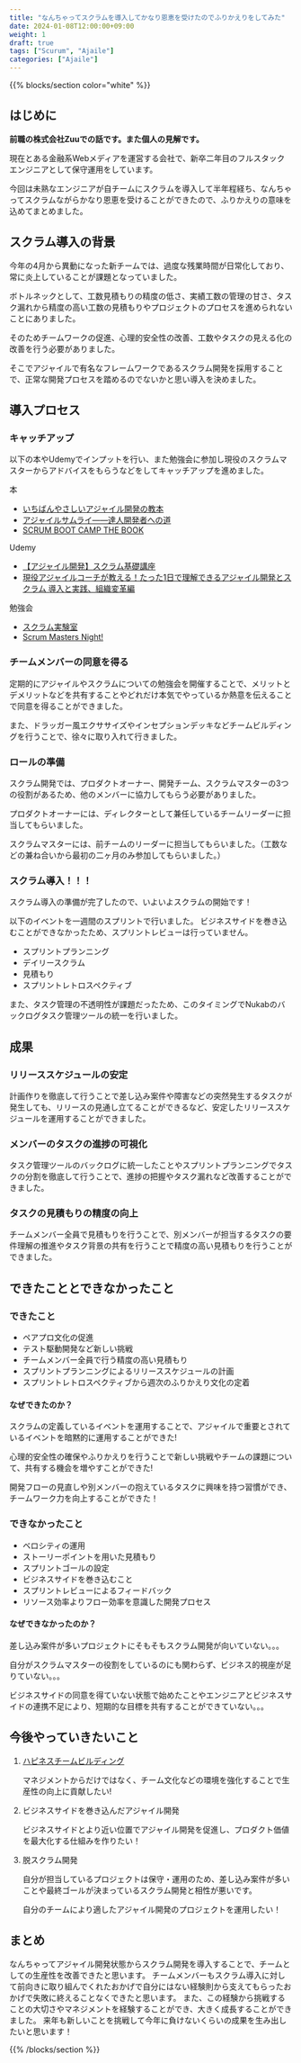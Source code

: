 ```yaml
---
title: "なんちゃってスクラムを導入してかなり恩恵を受けたのでふりかえりをしてみた"
date: 2024-01-08T12:00:00+09:00
weight: 1
draft: true
tags: ["Scurum", "Ajaile"]
categories: ["Ajaile"]
---
```


{{% blocks/section color="white" %}}

## はじめに

**前職の株式会社Zuuでの話です。また個人の見解です。**

現在とある金融系Webメディアを運営する会社で、新卒二年目のフルスタックエンジニアとして保守運用をしています。

今回は未熟なエンジニアが自チームにスクラムを導入して半年程経ち、なんちゃってスクラムながらかなり恩恵を受けることができたので、ふりかえりの意味を込めてまとめました。

## スクラム導入の背景

今年の4月から異動になった新チームでは、過度な残業時間が日常化しており、常に炎上していることが課題となっていました。

ボトルネックとして、工数見積もりの精度の低さ、実績工数の管理の甘さ、タスク漏れから精度の高い工数の見積もりやプロジェクトのプロセスを進められないことにありました。

そのためチームワークの促進、心理的安全性の改善、工数やタスクの見える化の改善を行う必要がありました。

そこでアジャイルで有名なフレームワークであるスクラム開発を採用することで、正常な開発プロセスを踏めるのでないかと思い導入を決めました。

## 導入プロセス

### キャッチアップ

以下の本やUdemyでインプットを行い、また勉強会に参加し現役のスクラムマスターからアドバイスをもらうなどをしてキャッチアップを進めました。

本

- [いちばんやさしいアジャイル開発の教本](https://amzn.to/4aob5Dh)
- [アジャイルサムライ――達人開発者への道](https://amzn.to/3Tr6ZnU)
- [SCRUM BOOT CAMP THE BOOK](https://amzn.to/41pgbv2)

Udemy

- [【アジャイル開発】スクラム基礎講座](https://www.udemy.com/course/scrum-course-japanese/)
- [現役アジャイルコーチが教える！たった1日で理解できるアジャイル開発とスクラム 導入と実践、組織変革編](https://www.udemy.com/course/daipresents-advanced-agile/)

勉強会

- [スクラム実験室](https://scrum-jikken.connpass.com/)
- [Scrum Masters Night!](https://smn.connpass.com/)

### チームメンバーの同意を得る

定期的にアジャイルやスクラムについての勉強会を開催することで、メリットとデメリットなどを共有することやどれだけ本気でやっているか熱意を伝えることで同意を得ることができました。

また、ドラッガー風エクササイズやインセプションデッキなどチームビルディングを行うことで、徐々に取り入れて行きました。

### ロールの準備

スクラム開発では、プロダクトオーナー、開発チーム、スクラムマスターの3つの役割があるため、他のメンバーに協力してもらう必要がありました。

プロダクトオーナーには、ディレクターとして兼任しているチームリーダーに担当してもらいました。

スクラムマスターには、前チームのリーダーに担当してもらいました。（工数などの兼ね合いから最初の二ヶ月のみ参加してもらいました。）

### スクラム導入！！！

スクラム導入の準備が完了したので、いよいよスクラムの開始です！

以下のイベントを一週間のスプリントで行いました。
ビジネスサイドを巻き込むことができなかったため、スプリントレビューは行っていません。

- スプリントプランニング
- デイリースクラム
- 見積もり
- スプリントレトロスペクティブ

また、タスク管理の不透明性が課題だったため、このタイミングでNukabのバックログタスク管理ツールの統一を行いました。

## 成果

### リリーススケジュールの安定

計画作りを徹底して行うことで差し込み案件や障害などの突然発生するタスクが発生しても、リリースの見通し立てることができるなど、安定したリリーススケジュールを運用することができました。

### メンバーのタスクの進捗の可視化

タスク管理ツールのバックログに統一したことやスプリントプランニングでタスクの分割を徹底して行うことで、進捗の把握やタスク漏れなど改善することができました。

### タスクの見積もりの精度の向上

チームメンバー全員で見積もりを行うことで、別メンバーが担当するタスクの要件理解の推進やタスク背景の共有を行うことで精度の高い見積もりを行うことができました。

## できたこととできなかったこと

### できたこと

- ペアプロ文化の促進
- テスト駆動開発など新しい挑戦
- チームメンバー全員で行う精度の高い見積もり
- スプリントプランニングによるリリーススケジュールの計画
- スプリントレトロスペクティブから週次のふりかえり文化の定着

#### なぜできたのか？

スクラムの定義しているイベントを運用することで、アジャイルで重要とされているイベントを暗黙的に運用することができた!

心理的安全性の確保やふりかえりを行うことで新しい挑戦やチームの課題について、共有する機会を増やすことができた!

開発フローの見直しや別メンバーの抱えているタスクに興味を持つ習慣ができ、チームワーク力を向上することができた！

### できなかったこと

- ベロシティの運用
- ストーリーポイントを用いた見積もり
- スプリントゴールの設定
- ビジネスサイドを巻き込むこと
- スプリントレビューによるフィードバック
- リソース効率よりフロー効率を意識した開発プロセス

#### なぜできなかったのか？

差し込み案件が多いプロジェクトにそもそもスクラム開発が向いていない。。。

自分がスクラムマスターの役割をしているのにも関わらず、ビジネス的視座が足りていない。。。

ビジネスサイドの同意を得ていない状態で始めたことやエンジニアとビジネスサイドの連携不足により、短期的な目標を共有することができていない。。。

## 今後やっていきたいこと

1. [ハピネスチームビルディング](https://qiita.com/kojimadev/items/4b28f801863cf4e8f0da)

    マネジメントからだけではなく、チーム文化などの環境を強化することで生産性の向上に貢献したい!

2. ビジネスサイドを巻き込んだアジャイル開発

    ビジネスサイドとより近い位置でアジャイル開発を促進し、プロダクト価値を最大化する仕組みを作りたい！

3. 脱スクラム開発

    自分が担当しているプロジェクトは保守・運用のため、差し込み案件が多いことや最終ゴールが決まっているスクラム開発と相性が悪いです。

    自分のチームにより適したアジャイル開発のプロジェクトを運用したい！

## まとめ

なんちゃってアジャイル開発状態からスクラム開発を導入することで、チームとしての生産性を改善できたと思います。
チームメンバーもスクラム導入に対して前向きに取り組んでくれたおかげで自分にはない経験則から支えてもらったおかげで失敗に終えることなくできたと思います。
また、この経験から挑戦することの大切さやマネジメントを経験することができ、大きく成長することができました。
来年も新しいことを挑戦して今年に負けないくらいの成果を生み出したいと思います！

{{% /blocks/section %}}
